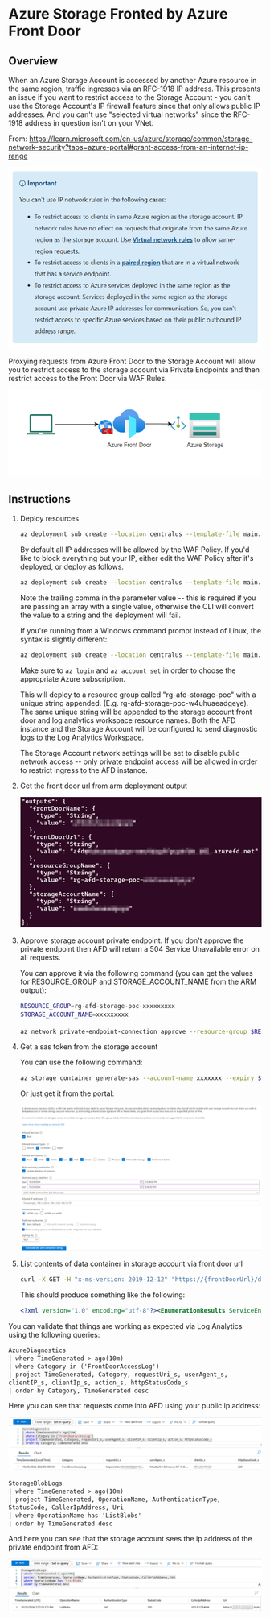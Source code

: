 # Azure Storage Fronted by Azure Front Door

## Overview

When an Azure Storage Account is accessed by another Azure resource in the same region, traffic ingresses via an RFC-1918 IP address. This presents an issue if you want to restrict access to the Storage Account - you can't use the Storage Account's IP firewall feature since that only allows public IP addresses. And you can't use "selected virtual networks" since the RFC-1918 address in question isn't on your VNet.

From: <https://learn.microsoft.com/en-us/azure/storage/common/storage-network-security?tabs=azure-portal#grant-access-from-an-internet-ip-range>

![learn.microsoft.com info](assets/learn-doc.png)

Proxying requests from Azure Front Door to the Storage Account will allow you to restrict access to the storage account via Private Endpoints and then restrict access to the Front Door via WAF Rules.

![High-level Logical Archichture](assets/overview.png)

## Instructions

1. Deploy resources

    ```bash
    az deployment sub create --location centralus --template-file main.bicep
    ```

    By default all IP addresses will be allowed by the WAF Policy. If you'd like to block everything but your IP, either edit the WAF Policy after it's deployed, or deploy as follows. 

    ```bash
    az deployment sub create --location centralus --template-file main.bicep --parameters allowedIpAddresses='("1.2.3.4",)'
    ```

    Note the trailing comma in the parameter value -- this is required if you are passing an array with a single value, otherwise the CLI will convert the value to a string and the deployment will fail.

    If you're running from a Windows command prompt instead of Linux, the syntax is slightly different:

    ```bash
    az deployment sub create --location centralus --template-file main.bicep --parameters allowedIpAddresses="['1.2.3.4']"
    ```

    Make sure to `az login` and `az account set` in order to choose the appropriate Azure subscription.

    This will deploy to a resource group called "rg-afd-storage-poc" with a unique string appended. (E.g. rg-afd-storage-poc-w4uhuaeadgeye). The same unique string will be appended to the storage account front door and log analytics workspace resource names. Both the AFD instance and the Storage Account will be configured to send diagnostic logs to the Log Analytics Workspace.

    The Storage Account network settings will be set to disable public network access -- only private endpoint access will be allowed in order to restrict ingress to the AFD instance.

2. Get the front door url from arm deployment output

    ![AFD Url](assets/afd-url.png)
3. Approve storage account private endpoint. If you don't approve the private endpoint then AFD will return a 504 Service Unavailable error on all requests.

    You can approve it via the following command (you can get the values for RESOURCE_GROUP and STORAGE_ACCOUNT_NAME from the ARM output):

    ```bash
    RESOURCE_GROUP=rg-afd-storage-poc-xxxxxxxxx
    STORAGE_ACCOUNT_NAME=xxxxxxxxx

    az network private-endpoint-connection approve --resource-group $RESOURCE_GROUP --name $(az network private-endpoint-connection list --resource-group $RESOURCE_GROUP --name $STORAGE_ACCOUNT_NAME --type Microsoft.Storage/storageAccounts | jq -r '.[0].name') --resource-name $STORAGE_ACCOUNT_NAME --type Microsoft.Storage/storageAccounts --description "Approved"
    ```

4. Get a sas token from the storage account

    You can use the following command:

    ```bash
    az storage container generate-sas --account-name xxxxxxx --expiry $(date -u -d "+1 hour" +"%Y-%m-%dT%H:%MZ") --name data --permissions dlrw
    ```

    Or just get it from the portal:

    ![SAS Token](assets/sas.png)
5. List contents of data container in storage account via front door url

    ```bash
    curl -X GET -H "x-ms-version: 2019-12-12" "https://{frontDoorUrl}/data?restype=container&comp=list&{sasToken}"
    ```

    This should produce something like the following:

    ```xml
    <?xml version="1.0" encoding="utf-8"?><EnumerationResults ServiceEndpoint="https://xxxx.blob.core.windows.net/" ContainerName="data"><Blobs /><NextMarker /></EnumerationResults>
    ```

You can validate that things are working as expected via Log Analytics using the following queries:

```kql
AzureDiagnostics
| where TimeGenerated > ago(10m)
| where Category in ('FrontDoorAccessLog')
| project TimeGenerated, Category, requestUri_s, userAgent_s, clientIP_s, clientIp_s, action_s, httpStatusCode_s
| order by Category, TimeGenerated desc
```

Here you can see that requests come into AFD using your public ip address:

![AFD Logs](assets/afd-logs.png)

```kql
StorageBlobLogs 
| where TimeGenerated > ago(10m)
| project TimeGenerated, OperationName, AuthenticationType, StatusCode, CallerIpAddress, Uri
| where OperationName has 'ListBlobs'
| order by TimeGenerated desc
```

And here you can see that the storage account sees the ip address of the private endpoint from AFD:

![Storage Logs](assets/storage-logs.png)